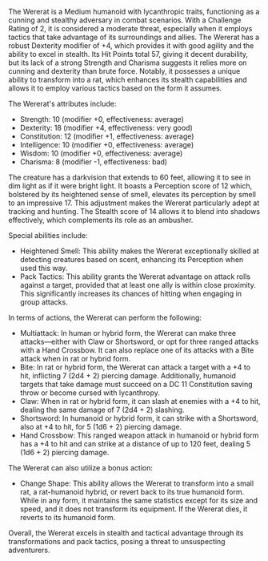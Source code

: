 The Wererat is a Medium humanoid with lycanthropic traits, functioning as a cunning and stealthy adversary in combat scenarios. With a Challenge Rating of 2, it is considered a moderate threat, especially when it employs tactics that take advantage of its surroundings and allies. The Wererat has a robust Dexterity modifier of +4, which provides it with good agility and the ability to excel in stealth. Its Hit Points total 57, giving it decent durability, but its lack of a strong Strength and Charisma suggests it relies more on cunning and dexterity than brute force. Notably, it possesses a unique ability to transform into a rat, which enhances its stealth capabilities and allows it to employ various tactics based on the form it assumes.

The Wererat's attributes include: 
- Strength: 10 (modifier +0, effectiveness: average)
- Dexterity: 18 (modifier +4, effectiveness: very good)
- Constitution: 12 (modifier +1, effectiveness: average)
- Intelligence: 10 (modifier +0, effectiveness: average)
- Wisdom: 10 (modifier +0, effectiveness: average)
- Charisma: 8 (modifier -1, effectiveness: bad)

The creature has a darkvision that extends to 60 feet, allowing it to see in dim light as if it were bright light. It boasts a Perception score of 12 which, bolstered by its heightened sense of smell, elevates its perception by smell to an impressive 17. This adjustment makes the Wererat particularly adept at tracking and hunting. The Stealth score of 14 allows it to blend into shadows effectively, which complements its role as an ambusher.

Special abilities include:
- Heightened Smell: This ability makes the Wererat exceptionally skilled at detecting creatures based on scent, enhancing its Perception when used this way.
- Pack Tactics: This ability grants the Wererat advantage on attack rolls against a target, provided that at least one ally is within close proximity. This significantly increases its chances of hitting when engaging in group attacks.

In terms of actions, the Wererat can perform the following:
- Multiattack: In human or hybrid form, the Wererat can make three attacks—either with Claw or Shortsword, or opt for three ranged attacks with a Hand Crossbow. It can also replace one of its attacks with a Bite attack when in rat or hybrid form.
- Bite: In rat or hybrid form, the Wererat can attack a target with a +4 to hit, inflicting 7 (2d4 + 2) piercing damage. Additionally, humanoid targets that take damage must succeed on a DC 11 Constitution saving throw or become cursed with lycanthropy.
- Claw: When in rat or hybrid form, it can slash at enemies with a +4 to hit, dealing the same damage of 7 (2d4 + 2) slashing.
- Shortsword: In humanoid or hybrid form, it can strike with a Shortsword, also at +4 to hit, for 5 (1d6 + 2) piercing damage.
- Hand Crossbow: This ranged weapon attack in humanoid or hybrid form has a +4 to hit and can strike at a distance of up to 120 feet, dealing 5 (1d6 + 2) piercing damage.

The Wererat can also utilize a bonus action:
- Change Shape: This ability allows the Wererat to transform into a small rat, a rat-humanoid hybrid, or revert back to its true humanoid form. While in any form, it maintains the same statistics except for its size and speed, and it does not transform its equipment. If the Wererat dies, it reverts to its humanoid form.

Overall, the Wererat excels in stealth and tactical advantage through its transformations and pack tactics, posing a threat to unsuspecting adventurers.